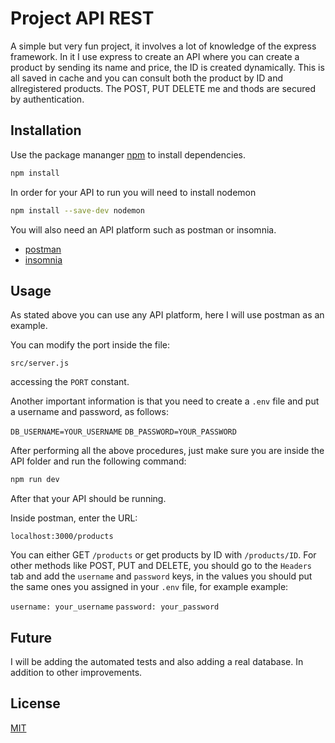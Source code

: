 # Project API REST

A simple but very fun project, it involves a lot of knowledge of the express framework.
In it I use express to create an API where you can create a product by sending its name and price, the ID is created dynamically. This is all saved in cache and you can consult both the product by ID and allregistered products. The POST, PUT DELETE me and thods are secured by authentication.

## Installation

Use the package mananger [npm](https://www.npmjs.com/) to install dependencies.

```bash
npm install
```

In order for your API to run you will need to install nodemon
```bash
npm install --save-dev nodemon
```

You will also need an API platform such as postman or insomnia.
* [postman](https://www.postman.com/)
* [insomnia](https://insomnia.rest/download)

## Usage
As stated above you can use any API platform, here I will use postman as an example.

You can modify the port inside the file:

`src/server.js`

accessing the `PORT` constant.

Another important information is that you need to create a `.env` file and put a username and password, as follows:

`DB_USERNAME=YOUR_USERNAME`
`DB_PASSWORD=YOUR_PASSWORD`

After performing all the above procedures, just make sure you are inside the API folder and run the following command:

```bash
npm run dev
```

After that your API should be running.

Inside postman, enter the URL:

`localhost:3000/products`

You can either GET `/products` or get products by ID with `/products/ID`. For other methods like POST, PUT and DELETE, you should go to the `Headers` tab and add the `username` and `password` keys, in the values you should put the same ones you assigned in your `.env` file, for example example:

`username: your_username`
`password: your_password`

## Future
I will be adding the automated tests and also adding a real database. In addition to other improvements.

## License
[MIT](https://choosealicense.com/licenses/mit/)
